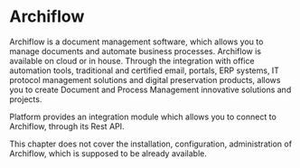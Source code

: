 # Archiflow

Archiflow is a document management software, which allows you to manage documents and automate business processes. Archiflow is available on cloud or in house. Through the integration with office automation tools, traditional and certified email, portals, ERP systems, IT protocol management solutions and digital preservation products, allows you to create Document and Process Management innovative solutions and projects.

Platform provides an integration module which allows you to connect to Archiflow, through its Rest API.

This chapter does not cover the installation, configuration, administration of Archiflow, which is supposed to be already available.

